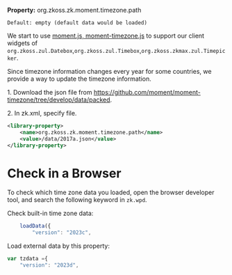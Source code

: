 **Property:** org.zkoss.zk.moment.timezone.path

`Default: empty (default data would be loaded)`

We start to use [moment.js, moment-timezone.js](https://momentjs.com/)
to support our client widgets of
`org.zkoss.zul.Datebox`,`org.zkoss.zul.Timebox`,`org.zkoss.zkmax.zul.Timepicker`.

Since timezone information changes every year for some countries, we
provide a way to update the timezone information.

1\. Download the json file from
<https://github.com/moment/moment-timezone/tree/develop/data/packed>.

2\. In zk.xml, specify file.

``` xml
<library-property>
    <name>org.zkoss.zk.moment.timezone.path</name>
    <value>/data/2017a.json</value>
</library-property>
```

# Check in a Browser

To check which time zone data you loaded, open the browser developer
tool, and search the following keyword in `zk.wpd`.

Check built-in time zone data:

``` js
    loadData({
        "version": "2023c",
```

Load external data by this property:

``` js
var tzdata ={
    "version": "2023d",
```
